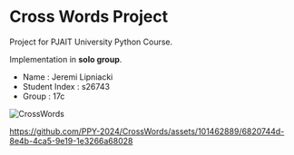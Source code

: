 # Cross Words Project

Project for PJAIT University Python Course.

Implementation in **solo group**.

- Name : Jeremi Lipniacki
- Student Index : s26743
- Group : 17c

![CrossWords](https://github.com/PPY-2024/CrossWords/assets/101462889/16b99523-83fa-4ef4-8559-26e3913d86fe)


https://github.com/PPY-2024/CrossWords/assets/101462889/6820744d-8e4b-4ca5-9e19-1e3266a68028

